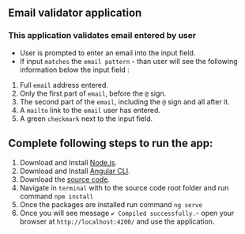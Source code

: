 ## Email validator application

### This application validates email entered by user

- User is prompted to enter an email into the input field.
- If input `matches` the `email pattern` - than user will see the following information below the input field :

1. Full `email` address entered.
2. Only the first part of `email`, before the `@` sign.
3. The second part of the `email`, including the `@` sign and  all after it.
4. A `mailto` link to the `email` user has entered.
5. A green `checkmark` next to the input field.

## Complete following steps to run the app:
1. Download and Install [Node.js](https://nodejs.org/en/).
2. Download and Install [Angular CLI](https://cli.angular.io/).
3. Download the [source code](https://github.com/Likh-Alex/email_validator).
4. Navigate in `terminal` with to the source code root folder and run command `npm install`
5. Once the packages are installed run command `ng serve`
6. Once you will see message `✔ Compiled successfully.`- open your browser at `http://localhost:4200/` and use the application.
